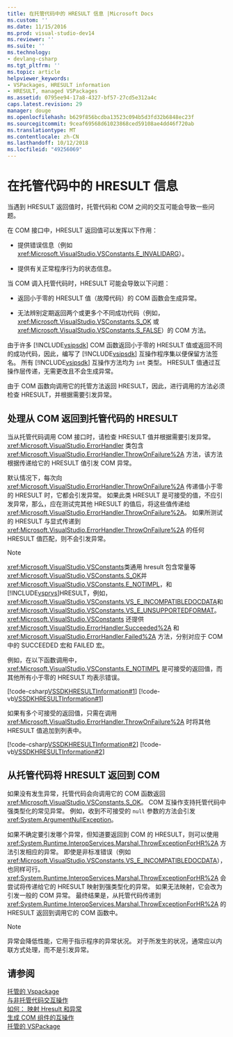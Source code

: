 ```yaml
---
title: 在托管代码中的 HRESULT 信息 |Microsoft Docs
ms.custom: ''
ms.date: 11/15/2016
ms.prod: visual-studio-dev14
ms.reviewer: ''
ms.suite: ''
ms.technology:
- devlang-csharp
ms.tgt_pltfrm: ''
ms.topic: article
helpviewer_keywords:
- VSPackages, HRESULT information
- HRESULT, managed VSPackages
ms.assetid: 0795ee94-17a8-4327-bf57-27cd5e312a4c
caps.latest.revision: 29
manager: douge
ms.openlocfilehash: b629f856bcdba13523c094b5d3fd32b6848ec23f
ms.sourcegitcommit: 9ceaf69568d61023868ced59108ae4dd46f720ab
ms.translationtype: MT
ms.contentlocale: zh-CN
ms.lasthandoff: 10/12/2018
ms.locfileid: "49256069"
---
```

# <a name="hresult-information-in-managed-code"></a>在托管代码中的 HRESULT 信息
当遇到 HRESULT 返回值时，托管代码和 COM 之间的交互可能会导致一些问题。  
  
 在 COM 接口中，HRESULT 返回值可以发挥以下作用：  
  
-   提供错误信息（例如 <xref:Microsoft.VisualStudio.VSConstants.E_INVALIDARG>）。  
  
-   提供有关正常程序行为的状态信息。  
  
 当 COM 调入托管代码时，HRESULT 可能会导致以下问题：  
  
-   返回小于零的 HRESULT 值（故障代码）的 COM 函数会生成异常。  
  
-   无法辨别定期返回两个或更多个不同成功代码（例如，<xref:Microsoft.VisualStudio.VSConstants.S_OK> 或 <xref:Microsoft.VisualStudio.VSConstants.S_FALSE>）的 COM 方法。  
  
 由于许多 [!INCLUDE[vsipsdk](../includes/vsipsdk-md.md)] COM 函数返回小于零的 HRESULT 值或返回不同的成功代码，因此，编写了 [!INCLUDE[vsipsdk](../includes/vsipsdk-md.md)] 互操作程序集以便保留方法签名。 所有 [!INCLUDE[vsipsdk](../includes/vsipsdk-md.md)] 互操作方法均为 `int` 类型。 HRESULT 值通过互操作层传递，无需更改且不会生成异常。  
  
 由于 COM 函数向调用它的托管方法返回 HRESULT，因此，进行调用的方法必须检查 HRESULT，并根据需要引发异常。  
  
## <a name="handling-hresults-returned-to-managed-code-from-com"></a>处理从 COM 返回到托管代码的 HRESULT  
 当从托管代码调用 COM 接口时，请检查 HRESULT 值并根据需要引发异常。 <xref:Microsoft.VisualStudio.ErrorHandler> 类包含 <xref:Microsoft.VisualStudio.ErrorHandler.ThrowOnFailure%2A> 方法，该方法根据传递给它的 HRESULT 值引发 COM 异常。  
  
 默认情况下，每次向 <xref:Microsoft.VisualStudio.ErrorHandler.ThrowOnFailure%2A> 传递值小于零的 HRESULT 时，它都会引发异常。 如果此类 HRESULT 是可接受的值，不应引发异常，那么，应在测试完其他 HRESULT 的值后，将这些值传递给 <xref:Microsoft.VisualStudio.ErrorHandler.ThrowOnFailure%2A>。 如果所测试的 HRESULT 与显式传递到 <xref:Microsoft.VisualStudio.ErrorHandler.ThrowOnFailure%2A> 的任何 HRESULT 值匹配，则不会引发异常。  
  
> [!NOTE]
>  <xref:Microsoft.VisualStudio.VSConstants>类通用 hresult 包含常量等<xref:Microsoft.VisualStudio.VSConstants.S_OK>并<xref:Microsoft.VisualStudio.VSConstants.E_NOTIMPL>，和[!INCLUDE[vsprvs](../includes/vsprvs-md.md)]HRESULT，例如，<xref:Microsoft.VisualStudio.VSConstants.VS_E_INCOMPATIBLEDOCDATA>和<xref:Microsoft.VisualStudio.VSConstants.VS_E_UNSUPPORTEDFORMAT>。 <xref:Microsoft.VisualStudio.VSConstants> 还提供 <xref:Microsoft.VisualStudio.ErrorHandler.Succeeded%2A> 和 <xref:Microsoft.VisualStudio.ErrorHandler.Failed%2A> 方法，分别对应于 COM 中的 SUCCEEDED 宏和 FAILED 宏。  
  
 例如，在以下函数调用中，<xref:Microsoft.VisualStudio.VSConstants.E_NOTIMPL> 是可接受的返回值，而其他所有小于零的 HRESULT 均表示错误。  
  
 [!code-csharp[VSSDKHRESULTInformation#1](../snippets/csharp/VS_Snippets_VSSDK/vssdkhresultinformation/cs/vssdkhresultinformationpackage.cs#1)]
 [!code-vb[VSSDKHRESULTInformation#1](../snippets/visualbasic/VS_Snippets_VSSDK/vssdkhresultinformation/vb/vssdkhresultinformationpackage.vb#1)]  
  
 如果有多个可接受的返回值，只需在调用 <xref:Microsoft.VisualStudio.ErrorHandler.ThrowOnFailure%2A> 时将其他 HRESULT 值追加到列表中。  
  
 [!code-csharp[VSSDKHRESULTInformation#2](../snippets/csharp/VS_Snippets_VSSDK/vssdkhresultinformation/cs/vssdkhresultinformationpackage.cs#2)]
 [!code-vb[VSSDKHRESULTInformation#2](../snippets/visualbasic/VS_Snippets_VSSDK/vssdkhresultinformation/vb/vssdkhresultinformationpackage.vb#2)]  
  
## <a name="returning-hresults-to-com-from-managed-code"></a>从托管代码将 HRESULT 返回到 COM  
 如果没有发生异常，托管代码会向调用它的 COM 函数返回 <xref:Microsoft.VisualStudio.VSConstants.S_OK>。 COM 互操作支持托管代码中强类型化的常见异常。 例如，收到不可接受的 `null` 参数的方法会引发 <xref:System.ArgumentNullException>。  
  
 如果不确定要引发哪个异常，但知道要返回到 COM 的 HRESULT，则可以使用 <xref:System.Runtime.InteropServices.Marshal.ThrowExceptionForHR%2A> 方法引发相应的异常。 即使是非标准错误（例如 <xref:Microsoft.VisualStudio.VSConstants.VS_E_INCOMPATIBLEDOCDATA>），也同样可行。 <xref:System.Runtime.InteropServices.Marshal.ThrowExceptionForHR%2A> 会尝试将传递给它的 HRESULT 映射到强类型化的异常。 如果无法映射，它会改为引发一般的 COM 异常。 最终结果是，从托管代码传递到 <xref:System.Runtime.InteropServices.Marshal.ThrowExceptionForHR%2A> 的 HRESULT 返回到调用它的 COM 函数中。  
  
> [!NOTE]
>  异常会降低性能，它用于指示程序的异常状况。 对于所发生的状况，通常应以内联方式处理，而不是引发异常。  
  
## <a name="see-also"></a>请参阅  
 [托管的 Vspackage](../misc/managed-vspackages.md)   
 [与非托管代码交互操作](http://msdn.microsoft.com/library/ccb68ce7-b0e9-4ffb-839d-03b1cd2c1258)   
 [如何： 映射 Hresult 和异常](http://msdn.microsoft.com/library/610b364b-2761-429d-9c4a-afbc3e66f1b9)   
 [生成 COM 组件的互操作](http://msdn.microsoft.com/en-us/7a2c657a-cfef-40f0-bed3-7c2c0ac4abdf)   
 [托管的 VSPackage](../misc/managed-vspackages.md)